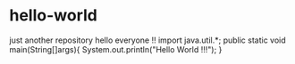 # hello-world
just another repository
hello everyone !!
import java.util.*;
public static void main(String[]args){
 System.out.println("Hello World !!!");
}
